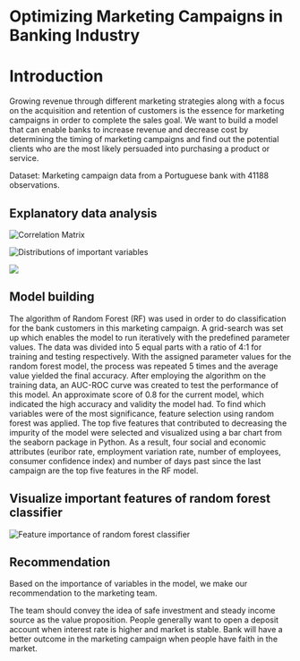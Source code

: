 

# Optimizing Marketing Campaigns in Banking Industry



# Introduction

Growing revenue through different marketing strategies along with a focus on the acquisition and retention of customers is the essence for marketing campaigns in order to complete the sales goal. We want to build a model that can enable banks to increase revenue and decrease cost by determining the timing of marketing campaigns and find out the potential clients who are the most likely persuaded into purchasing a product or service.

Dataset:  Marketing campaign data from a Portuguese bank with 41188 observations.

## Explanatory data analysis

![Correlation Matrix](https://i.imgur.com/JsSgRyq.png)

![Distributions of important variables](https://i.imgur.com/PVXOg24.png)

![](https://i.imgur.com/RllcS0v.png)




## Model building

The algorithm of Random Forest (RF) was used in order to do classification for the bank customers in this marketing campaign. A grid-search was set up which enables the model to run iteratively with the predefined parameter values. The data was divided into 5 equal parts with a ratio of 4:1 for training and testing respectively. With the assigned parameter values for the random forest model, the process was repeated 5 times and the average value yielded the final accuracy. After employing the algorithm on the training data, an AUC-ROC curve was created to test the performance of this model. An approximate score of 0.8 for the current model, which indicated the high accuracy and validity the model had. To find which variables were of the most significance, feature selection using random forest was applied. The top five features that contributed to decreasing the impurity of the model were selected and visualized using a bar chart from the seaborn package in Python. As a result, four social and economic attributes (euribor rate, employment variation rate, number of employees, consumer confidence index) and number of days past since the last campaign are the top five features in the RF model. 

## Visualize important features of random forest classifier

![Feature importance of random forest classifier](https://i.imgur.com/dVULOvj.png)




## Recommendation

Based on the importance of variables in the model, we make our recommendation to the marketing team.

The team should convey the idea of safe investment and steady income source as the value proposition. People generally want to open a deposit account when interest rate is higher and market is stable. Bank will have a better outcome in the marketing campaign when people have faith in the market.

